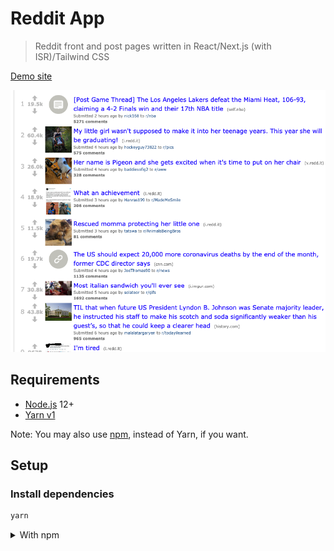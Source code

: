 # Reddit App

> Reddit front and post pages written in React/Next.js (with ISR)/Tailwind CSS

[Demo site](https://e7f0a3.vercel.app/)

![Screenshot of Reddit App](screenshot.png)

## Requirements

- [Node.js](https://nodejs.org/) 12+
- [Yarn v1](https://classic.yarnpkg.com/en/)

Note: You may also use [npm](https://www.npmjs.com/), instead of Yarn, if you want.

## Setup

### Install dependencies

```bash
yarn
```

<details>
    <summary>With npm</summary>

```bash
npm install
```

## Usage

### Start a development server

```bash
yarn dev
```

<details>
    <summary>With npm</summary>

```bash
npm run dev
```

</details>

### Run tests

```bash
yarn test
```

<details>
    <summary>With npm</summary>

```bash
npm test
```

</details>

### Lint files

```bash
yarn lint
```

<details>
    <summary>With npm</summary>

```bash
npm run lint
```

</details>

### Build for production

```bash
yarn build
```

<details>
    <summary>With npm</summary>

```bash
npm run build
```

</details>

### Start a production server

```bash
yarn start
```

<details>
    <summary>With npm</summary>

```bash
npm start
```

</details>

## License

MIT © Alejandro Beltrán

## Disclaimer

This was made for illustrative purposes. I do not own the content generated by this tool. All rights belong to their respective owners. No copyright and/or trademark infringement intended.
